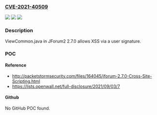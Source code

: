 ### [CVE-2021-40509](https://cve.mitre.org/cgi-bin/cvename.cgi?name=CVE-2021-40509)
![](https://img.shields.io/static/v1?label=Product&message=n%2Fa&color=blue)
![](https://img.shields.io/static/v1?label=Version&message=n%2Fa&color=blue)
![](https://img.shields.io/static/v1?label=Vulnerability&message=n%2Fa&color=brighgreen)

### Description

ViewCommon.java in JForum2 2.7.0 allows XSS via a user signature.

### POC

#### Reference
- http://packetstormsecurity.com/files/164045/jforum-2.7.0-Cross-Site-Scripting.html
- https://lists.openwall.net/full-disclosure/2021/09/03/7

#### Github
No GitHub POC found.

